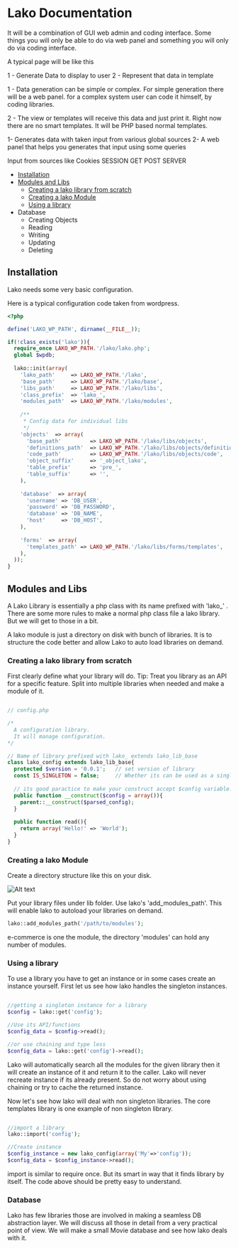 # Lako Documentation 

It will be a combination of GUI web admin and coding interface.
Some things you will only be able to do via web panel and something you will only do via coding interface.

A typical page will be like this

1 - Generate Data to display to user
2 - Represent that data in template

1 - Data generation can be simple or complex. For simple generation there will be a web panel.
    for a complex system user can code it himself, by coding libraries.
    
2 - The view or templates will receive this data and just print it. Right now there are no smart templates. It will be PHP based normal templates.
 
1- Generates data with taken input from various global sources
2- A web panel that helps you generates that input using some queries

Input from sources like 
Cookies
SESSION
GET
POST
SERVER



* [Installation](#installation)
* [Modules and Libs](#modules-and-libs)
  * [Creating a lako library from scratch](#creating-a-lako-library-from-scratch)
  * [Creating a lako Module](#creating-a-lako-module)
  * [Using a library](#using-a-library)
* Database
  * Creating Objects
  * Reading
  * Writing
  * Updating
  * Deleting
  
  
## Installation

Lako needs some very basic configuration.


Here is a typical configuration code taken from wordpress.

```php
<?php

define('LAKO_WP_PATH', dirname(__FILE__));

if(!class_exists('lako')){
  require_once LAKO_WP_PATH.'/lako/lako.php';
  global $wpdb;
  
  lako::init(array(
    'lako_path'     => LAKO_WP_PATH.'/lako',
    'base_path'     => LAKO_WP_PATH.'/lako/base',
    'libs_path'     => LAKO_WP_PATH.'/lako/libs',
    'class_prefix'  => 'lako_',
    'modules_path'  => LAKO_WP_PATH.'/lako/modules',
    
    /**
     * Config data for individual libs
     */
    'objects'  => array(
      'base_path'         => LAKO_WP_PATH.'/lako/libs/objects',
      'definitions_path'  => LAKO_WP_PATH.'/lako/libs/objects/definitions',
      'code_path'         => LAKO_WP_PATH.'/lako/libs/objects/code',
      'object_suffix'     => '_object_lako',
      'table_prefix'      => 'pre_',
      'table_suffix'      => '',
    ),
    
    'database'  => array(
      'username' => 'DB_USER',
      'password' => 'DB_PASSWORD',
      'database' => 'DB_NAME',
      'host'     => 'DB_HOST',
    ),
    
    'forms'  => array(
      'templates_path' => LAKO_WP_PATH.'/lako/libs/forms/templates',
    ),
  ));
}
```

## Modules and Libs

A Lako Library is essentially a php class with its name prefixed with 'lako_' . There are some more rules to make a normal php class file a lako library. But we will get to those in a bit. 

A lako module is just a directory on disk with bunch of libraries. It is to structure the code better and allow Lako to auto load libraries on demand.


### Creating a lako library from scratch

First clearly define what your library will do. Tip: Treat you library as an API for a specific feature. Split into multiple libraries when needed and make a module of it.

```php

// config.php

/*
  A configuration library.
  It will manage configuration.
*/

// Name of library prefixed with lako_ extends lako_lib_base
class lako_config extends lako_lib_base{
  protected $version = '0.0.1';   // set version of library
  const IS_SINGLETON = false;     // Whether its can be used as a singleton
  
  // its good paractice to make your construct accept $config variable. 
  public function __construct($config = array()){
    parent::__construct($parsed_config);
  }
  
  public function read(){
    return array('Hello!' => 'World');
  }
}

```


### Creating a lako Module

Create a directory structure like this on your disk.

![Alt text](http://i.imgur.com/4Kj3FEM.png)

Put your library files under lib folder. Use lako's 'add_modules_path'. This will enable lako to autoload your libraries on demand.

```php
lako::add_modules_path('/path/to/modules');
```
e-commerce is one the module, the directory 'modules' can hold any number of modules.



### Using a library

To use a library you have to get an instance or in some cases create an instance yourself. First let us see how lako handles the singleton instances.

```php

//getting a singleton instance for a library
$config = lako::get('config');

//Use its API/functions
$config_data = $config->read();

//or use chaining and type less
$config_data = lako::get('config')->read();

```
Lako will automatically search all the modules for the given library then it will create an instance of it and return it to the caller. Lako will never recreate instance if its already present. So do not worry about using chaining or try to cache the returned instance.


Now let's see how lako will deal with non singleton libraries. The core templates library is one example of non singleton library.

```php

//import a library
lako::import('config');

//Create instance
$config_instance = new lako_config(array('My'=>'config'));
$config_data = $config_instance->read();

```
import is similar to require once. But its smart in way that it finds library by itself. The code above should be pretty easy to understand.

### Database

Lako has few libraries those are involved in making a seamless DB abstraction layer. We will discuss all those in detail from a very practical point of view. We will make a small Movie database and see how lako deals with it.












